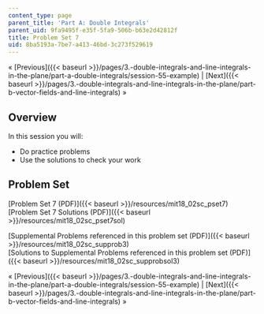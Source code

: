 ```yaml
---
content_type: page
parent_title: 'Part A: Double Integrals'
parent_uid: 9fa9495f-e35f-5fa9-506b-b63e2d42812f
title: Problem Set 7
uid: 8ba5193a-7be7-a413-46bd-3c273f529619
---
```


« [Previous]({{< baseurl >}}/pages/3.-double-integrals-and-line-integrals-in-the-plane/part-a-double-integrals/session-55-example) | [Next]({{< baseurl >}}/pages/3.-double-integrals-and-line-integrals-in-the-plane/part-b-vector-fields-and-line-integrals) »

Overview
--------

In this session you will:

*   Do practice problems
*   Use the solutions to check your work

Problem Set
-----------

[Problem Set 7 (PDF)]({{< baseurl >}}/resources/mit18_02sc_pset7)  
[Problem Set 7 Solutions (PDF)]({{< baseurl >}}/resources/mit18_02sc_pset7sol)

[Supplemental Problems referenced in this problem set (PDF)]({{< baseurl >}}/resources/mit18_02sc_supprob3)  
[Solutions to Supplemental Problems referenced in this problem set (PDF)]({{< baseurl >}}/resources/mit18_02sc_supprobsol3)

« [Previous]({{< baseurl >}}/pages/3.-double-integrals-and-line-integrals-in-the-plane/part-a-double-integrals/session-55-example) | [Next]({{< baseurl >}}/pages/3.-double-integrals-and-line-integrals-in-the-plane/part-b-vector-fields-and-line-integrals) »